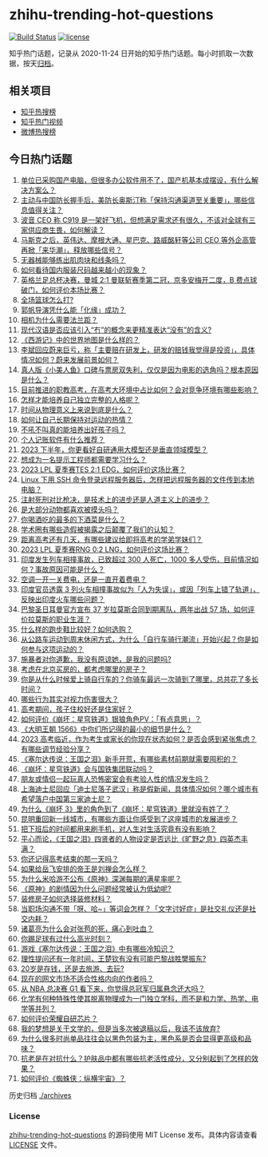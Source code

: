# zhihu-trending-hot-questions

[![Build Status](https://github.com/justjavac/zhihu-trending-hot-questions/workflows/ci/badge.svg?branch=master)](https://github.com/justjavac/zhihu-trending-hot-questions/actions)
[![license](https://img.shields.io/github/license/justjavac/zhihu-trending-hot-questions)](https://github.com/justjavac/zhihu-trending-hot-questions/blob/master/LICENSE)

知乎热门话题，记录从 2020-11-24
日开始的知乎热门话题。每小时抓取一次数据，按天[归档](./archives)。

## 相关项目

- [知乎热搜榜](https://github.com/justjavac/zhihu-trending-top-search)
- [知乎热门视频](https://github.com/justjavac/zhihu-trending-hot-video)
- [微博热搜榜](https://github.com/justjavac/weibo-trending-hot-search)

## 今日热门话题

<!-- BEGIN -->
<!-- 最后更新时间 Sun Jun 04 2023 06:12:41 GMT+0800 (China Standard Time) -->

1. [单位已采购国产电脑，但很多办公软件用不了，国产机基本成摆设，有什么解决方案么？](https://www.zhihu.com/question/511544506)
1. [主动与中国防长握手后，美防长奥斯汀称「保持沟通渠道至关重要」，哪些信息值得关注？](https://www.zhihu.com/question/604590355)
1. [波音 CEO 称 C919 是一架好飞机，但想满足需求还有很久，不该对全球有三家供应商生畏，如何解读？](https://www.zhihu.com/question/604411935)
1. [马斯克之后，英伟达、摩根大通、星巴克、路威酩轩等公司 CEO 等外企高管再掀「来华潮」，释放哪些信号？](https://www.zhihu.com/question/604506301)
1. [无器械能够练出肌肉块和线条吗？](https://www.zhihu.com/question/600261640)
1. [如何看待国内服装尺码越来越小的现象？](https://www.zhihu.com/question/499028779)
1. [英格兰足总杯决赛，曼城 2:1 曼联斩赛季第二冠，京多安梅开二度，B 费点球破门，如何评价本场比赛？](https://www.zhihu.com/question/604629595)
1. [全场篮球怎么打?](https://www.zhihu.com/question/326680664)
1. [郭帆导演凭什么能「化缘」成功？](https://www.zhihu.com/question/581527683)
1. [相机为什么需要法兰距？](https://www.zhihu.com/question/564678349)
1. [现代汉语是否应该引入“冇”的概念来更精准表达“没有”的含义?](https://www.zhihu.com/question/604176704)
1. [《西游记》中的世界地图是什么样的？](https://www.zhihu.com/question/37555090)
1. [李斌回应蔚来巨亏，称「主要赔在研发上，研发的赔钱我觉得是投资」，具体情况如何？蔚来发展前景如何？](https://www.zhihu.com/question/602722590)
1. [真人版《小美人鱼》口碑与票房双失利，仅仅是因为电影的选角吗？根本原因是什么？](https://www.zhihu.com/question/603607588)
1. [目前推进的职教高考，在高考大环境中占比如何？会对竞争环境有哪些影响？](https://www.zhihu.com/question/604528355)
1. [怎样才能培养自己独立完整的人格呢？](https://www.zhihu.com/question/383343837)
1. [时间从物理意义上来说到底是什么？](https://www.zhihu.com/question/604526565)
1. [如何让自己长期保持对运动的热情？](https://www.zhihu.com/question/603814208)
1. [不吼不叫真的能培养出好孩子吗？](https://www.zhihu.com/question/590640899)
1. [个人记账软件有什么推荐？](https://www.zhihu.com/question/533098339)
1. [2023 下半年，你更看好自研通用大模型还是垂直领域模型？](https://www.zhihu.com/question/604222334)
1. [想成为一名提示工程师都需要学习什么？](https://www.zhihu.com/question/593938418)
1. [2023 LPL 夏季赛TES 2:1 EDG，如何评价这场比赛？](https://www.zhihu.com/question/604601328)
1. [Linux 下用 SSH 命令登录远程服务器后，怎样把远程服务器的文件传到本地电脑？](https://www.zhihu.com/question/20087171)
1. [注射死刑对比枪决，是技术上的进步还是人道主义上的进步？](https://www.zhihu.com/question/479274751)
1. [是大部分动物都喜欢被摸头吗？](https://www.zhihu.com/question/442523187)
1. [你喝酒吃的最多的下酒菜是什么？](https://www.zhihu.com/question/558695047)
1. [学术圈有哪些造假被揭露之后颠覆了我们的认知？](https://www.zhihu.com/question/441393440)
1. [距离高考还有几天，有哪些建议给即将高考的学弟学妹们？](https://www.zhihu.com/question/461994623)
1. [2023 LPL 夏季赛RNG 0:2 LNG，如何评价这场比赛？](https://www.zhihu.com/question/604595425)
1. [印度发生列车相撞事故，已致超过 300 人死亡，1000 多人受伤，目前情况如何？事故原因可能是什么？](https://www.zhihu.com/question/604551488)
1. [空调一开一关费电，还是一直开着费电？](https://www.zhihu.com/question/285831334)
1. [印度官员透露 3 列火车相撞事故似为「人为失误」，或因「列车上错了轨道」，反映出印度火车哪些问题？](https://www.zhihu.com/question/604600276)
1. [巴黎圣日耳曼官方宣布 37 岁拉莫斯合同到期离队，两年出战 57 场，如何评价拉莫斯的职业生涯？](https://www.zhihu.com/question/604566341)
1. [什么样的跑步鞋比较好？如何选购？](https://www.zhihu.com/question/19937281)
1. [从公路车运动到周末休闲方式，为什么「自行车骑行潮流」开始兴起？你是如何参与这项运动的？](https://www.zhihu.com/question/603622247)
1. [施暴者对你道歉，我没有原谅她，是我的问题吗?](https://www.zhihu.com/question/602078812)
1. [考虑在北京买房的，都考虑哪里的房子？](https://www.zhihu.com/question/452857081)
1. [你是从什么时候爱上骑自行车的？你骑车最远一次骑到了哪里，总共花了多长时间？](https://www.zhihu.com/question/603621804)
1. [哪些行为其实对视力伤害很大？](https://www.zhihu.com/question/472927378)
1. [高考期间，孩子住校好还是住家好？](https://www.zhihu.com/question/603971061)
1. [如何评价《崩坏：星穹铁道》银狼角色PV：「有点意思」？](https://www.zhihu.com/question/604408377)
1. [《大明王朝 1566》中你们所记得的最小的细节是什么？](https://www.zhihu.com/question/603826224)
1. [2023 高考临近，作为考生或家长的你现在状态如何？是否会感到紧张焦虑？有哪些调节经验分享？](https://www.zhihu.com/question/604554083)
1. [《塞尔达传说：王国之泪》新手开荒，有哪些素材前期就需要囤积的？](https://www.zhihu.com/question/601662391)
1. [《崩坏：星穹铁道》会与国铁集团联动吗？](https://www.zhihu.com/question/604565928)
1. [朋友或情侣一起玩真人恐怖密室会有考验人性的情况发生吗？](https://www.zhihu.com/question/342169389)
1. [上海迪士尼回应「迪士尼落子武汉」称是假新闻，具体情况如何？哪个城市有希望落户中国第三家迪士尼？](https://www.zhihu.com/question/604556644)
1. [为什么《崩坏 3》里的角色到了《崩坏：星穹铁道》里就没有姓了？](https://www.zhihu.com/question/602795318)
1. [昆明重回新一线城市，有哪些方面让你感受到了这座城市的发展进步？](https://www.zhihu.com/question/604189487)
1. [把下班后的时间都用来刷手机，对人生对生活究竟有没有影响？](https://www.zhihu.com/question/598823194)
1. [平心而论，《王国之泪》四贤者的人物设定是否远比《旷野之息》四英杰丰满？](https://www.zhihu.com/question/604201885)
1. [你还记得高考结束的那一天吗？](https://www.zhihu.com/question/604508555)
1. [如果给岳飞安排的帝王是刘禅会怎么样？](https://www.zhihu.com/question/547840158)
1. [为什么米哈游不公布《原神》深渊每期的满星率呢？](https://www.zhihu.com/question/604339495)
1. [《原神》的剧情因为什么问题经常被认为低幼呢?](https://www.zhihu.com/question/599299119)
1. [装修房子如何选择装修材料？](https://www.zhihu.com/question/20436576)
1. [当职场沟通不带「呀、哈~」等词会怎样？「文字讨好症」是社交礼仪还是社交内耗？](https://www.zhihu.com/question/603825519)
1. [诸葛亮为什么会对张苞的死，痛心到吐血？](https://www.zhihu.com/question/602162906)
1. [你踢足球有过什么高光时刻？](https://www.zhihu.com/question/440022174)
1. [游戏《塞尔达传说：王国之泪》中有哪些冷知识？](https://www.zhihu.com/question/599712014)
1. [理性提问还有一年时间，王楚钦有没有可能巴黎战胜樊振东?](https://www.zhihu.com/question/604334256)
1. [20岁是存钱，还是去旅游、去玩?](https://www.zhihu.com/question/604133902)
1. [现在的网文市场不适合性格内向的作者吗？](https://www.zhihu.com/question/505310524)
1. [从 NBA 总决赛 G1 看下来，你觉得总冠军归属悬念还大吗？](https://www.zhihu.com/question/604393598)
1. [化学有何种特殊性使其脱离物理成为一门独立学科，而不是和力学、热学、电学等并列？](https://www.zhihu.com/question/599287344)
1. [如何评价荣耀自研芯片？](https://www.zhihu.com/question/604270829)
1. [我的梦想是关于文学的，但是当多次被退稿以后，我该不该放弃?](https://www.zhihu.com/question/604011027)
1. [为什么很多时尚单品往往会以黑色包装为主，黑色系是否会显得更高级和品味？](https://www.zhihu.com/question/597701927)
1. [抗老是在对抗什么？护肤品中都有哪些抗老活性成分，又分别起到了怎样的效果？](https://www.zhihu.com/question/604009647)
1. [如何评价《蜘蛛侠：纵横宇宙》？](https://www.zhihu.com/question/604207622)

<!-- END -->

历史归档 [./archives](./archives)

### License

[zhihu-trending-hot-questions](https://github.com/justjavac/zhihu-trending-hot-questions)
的源码使用 MIT License 发布。具体内容请查看 [LICENSE](./LICENSE) 文件。
